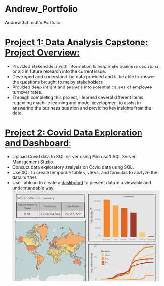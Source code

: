 # Andrew_Portfolio
Andrew Schmidt's Portfolio

# [Project 1: Data Analysis Capstone: Project Overview:](https://github.com/adavidschmidt/data_analysis_capstone)
- Provided stakeholders with information to help make business decisions or aid in future research into the current issue.
- Developed and understand the data provided and to be able to answer the questions brought to me by stakeholders
- Provided deep insight and analysis into potential causes of employee turnover rates.
- Through completing this project, I learned several different items regarding machine learning and model development to assist in answering the business question and providing key insights from the data.


# [Project 2: Covid Data Exploration and Dashboard:](https://github.com/adavidschmidt/sql_portfolio/tree/main)
- Upload Covid data to SQL server using Microsoft SQL Server Management Studio.
- Conduct data exploratory analysis on Covid data using SQL.
- Use SQL to create temporary tables, views, and formulas to analyze the data further.
- Use Tableau to create a [dashboard](https://public.tableau.com/app/profile/andrew2187/viz/Covidportfolioproject_16921940843590/Dashboard1#1) to present data in a viewable and understandable way.
![dashboard](https://github.com/adavidschmidt/Andrew_Portfolio/blob/main/Sample%20screenshots/Covid_portfolio_dashboard_sample.png?raw=true)
